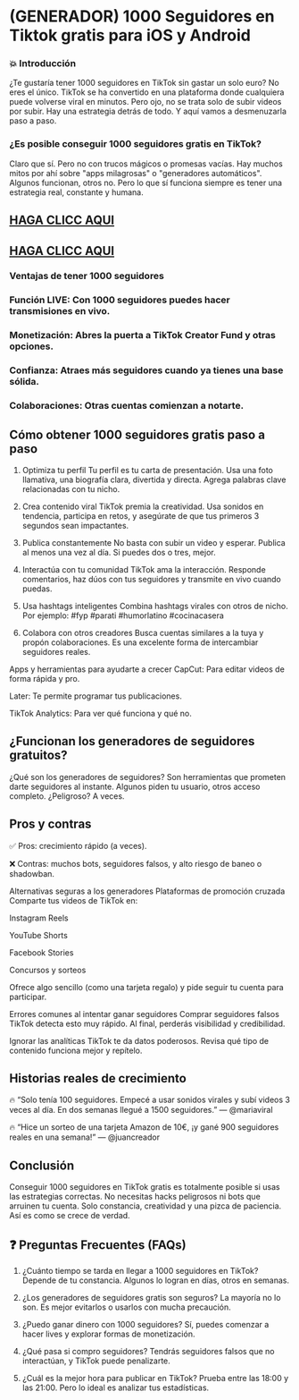 # (GENERADOR) 1000 Seguidores en Tiktok gratis para iOS y Android

### 💥 Introducción
¿Te gustaría tener 1000 seguidores en TikTok sin gastar un solo euro? No eres el único. TikTok se ha convertido en una plataforma donde cualquiera puede volverse viral en minutos. Pero ojo, no se trata solo de subir videos por subir. Hay una estrategia detrás de todo. Y aquí vamos a desmenuzarla paso a paso.

### ¿Es posible conseguir 1000 seguidores gratis en TikTok?
Claro que sí. Pero no con trucos mágicos o promesas vacías. Hay muchos mitos por ahí sobre "apps milagrosas" o "generadores automáticos". Algunos funcionan, otros no. Pero lo que sí funciona siempre es tener una estrategia real, constante y humana.

##  [HAGA CLICC AQUI](https://telegra.ph/1000-SEGUIDORES-EN-TIKTOK-GRATIS-05-14)

##  [HAGA CLICC AQUI](https://telegra.ph/1000-SEGUIDORES-EN-TIKTOK-GRATIS-05-14)

### Ventajas de tener 1000 seguidores

### Función LIVE: Con 1000 seguidores puedes hacer transmisiones en vivo.

### Monetización: Abres la puerta a TikTok Creator Fund y otras opciones.

### Confianza: Atraes más seguidores cuando ya tienes una base sólida.

### Colaboraciones: Otras cuentas comienzan a notarte.

## Cómo obtener 1000 seguidores gratis paso a paso

1. Optimiza tu perfil
Tu perfil es tu carta de presentación. Usa una foto llamativa, una biografía clara, divertida y directa. Agrega palabras clave relacionadas con tu nicho.

2. Crea contenido viral
TikTok premia la creatividad. Usa sonidos en tendencia, participa en retos, y asegúrate de que tus primeros 3 segundos sean impactantes.

3. Publica constantemente
No basta con subir un video y esperar. Publica al menos una vez al día. Si puedes dos o tres, mejor.

4. Interactúa con tu comunidad
TikTok ama la interacción. Responde comentarios, haz dúos con tus seguidores y transmite en vivo cuando puedas.

5. Usa hashtags inteligentes
Combina hashtags virales con otros de nicho. Por ejemplo: #fyp #parati #humorlatino #cocinacasera

6. Colabora con otros creadores
Busca cuentas similares a la tuya y propón colaboraciones. Es una excelente forma de intercambiar seguidores reales.

Apps y herramientas para ayudarte a crecer
CapCut: Para editar videos de forma rápida y pro.

Later: Te permite programar tus publicaciones.

TikTok Analytics: Para ver qué funciona y qué no.

## ¿Funcionan los generadores de seguidores gratuitos?
¿Qué son los generadores de seguidores?
Son herramientas que prometen darte seguidores al instante. Algunos piden tu usuario, otros acceso completo. ¿Peligroso? A veces.

## Pros y contras
✅ Pros: crecimiento rápido (a veces).

❌ Contras: muchos bots, seguidores falsos, y alto riesgo de baneo o shadowban.

Alternativas seguras a los generadores
Plataformas de promoción cruzada
Comparte tus videos de TikTok en:

Instagram Reels

YouTube Shorts

Facebook Stories

Concursos y sorteos

Ofrece algo sencillo (como una tarjeta regalo) y pide seguir tu cuenta para participar.

Errores comunes al intentar ganar seguidores
Comprar seguidores falsos
TikTok detecta esto muy rápido. Al final, perderás visibilidad y credibilidad.

Ignorar las analíticas
TikTok te da datos poderosos. Revisa qué tipo de contenido funciona mejor y repítelo.

## Historias reales de crecimiento

🔥 “Solo tenía 100 seguidores. Empecé a usar sonidos virales y subí videos 3 veces al día. En dos semanas llegué a 1500 seguidores.” — @mariaviral

🔥 “Hice un sorteo de una tarjeta Amazon de 10€, ¡y gané 900 seguidores reales en una semana!” — @juancreador

## Conclusión

Conseguir 1000 seguidores en TikTok gratis es totalmente posible si usas las estrategias correctas. No necesitas hacks peligrosos ni bots que arruinen tu cuenta. Solo constancia, creatividad y una pizca de paciencia. Así es como se crece de verdad.

## ❓ Preguntas Frecuentes (FAQs)
1. ¿Cuánto tiempo se tarda en llegar a 1000 seguidores en TikTok?
Depende de tu constancia. Algunos lo logran en días, otros en semanas.

2. ¿Los generadores de seguidores gratis son seguros?
La mayoría no lo son. Es mejor evitarlos o usarlos con mucha precaución.

3. ¿Puedo ganar dinero con 1000 seguidores?
Sí, puedes comenzar a hacer lives y explorar formas de monetización.

4. ¿Qué pasa si compro seguidores?
Tendrás seguidores falsos que no interactúan, y TikTok puede penalizarte.

5. ¿Cuál es la mejor hora para publicar en TikTok?
Prueba entre las 18:00 y las 21:00. Pero lo ideal es analizar tus estadísticas.
